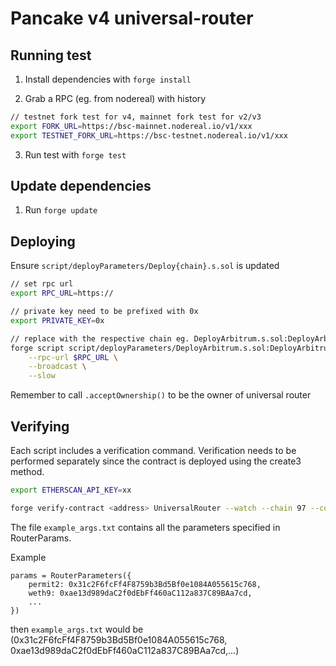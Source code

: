 # Pancake v4 universal-router

## Running test

1. Install dependencies with `forge install`

2. Grab a RPC (eg. from nodereal) with history 
```bash
// testnet fork test for v4, mainnet fork test for v2/v3 
export FORK_URL=https://bsc-mainnet.nodereal.io/v1/xxx
export TESTNET_FORK_URL=https://bsc-testnet.nodereal.io/v1/xxx
```

3. Run test with `forge test`

## Update dependencies

1. Run `forge update`

## Deploying 

Ensure `script/deployParameters/Deploy{chain}.s.sol` is updated 

```bash
// set rpc url
export RPC_URL=https://

// private key need to be prefixed with 0x
export PRIVATE_KEY=0x

// replace with the respective chain eg. DeployArbitrum.s.sol:DeployArbitrum
forge script script/deployParameters/DeployArbitrum.s.sol:DeployArbitrum -vvv \
    --rpc-url $RPC_URL \
    --broadcast \
    --slow 
``` 

Remember to call `.acceptOwnership()` to be the owner of universal router

## Verifying

Each script includes a verification command. Verification needs to be performed separately since the contract is deployed using the create3 method.

```bash
export ETHERSCAN_API_KEY=xx

forge verify-contract <address> UniversalRouter --watch --chain 97 --constructor-args-path example_args.txt
```

The file `example_args.txt` contains all the parameters specified in RouterParams.

Example
```solidity
params = RouterParameters({
    permit2: 0x31c2F6fcFf4F8759b3Bd5Bf0e1084A055615c768,
    weth9: 0xae13d989daC2f0dEbFf460aC112a837C89BAa7cd,
    ...
})
```

then `example_args.txt` would be (0x31c2F6fcFf4F8759b3Bd5Bf0e1084A055615c768, 0xae13d989daC2f0dEbFf460aC112a837C89BAa7cd,...)
